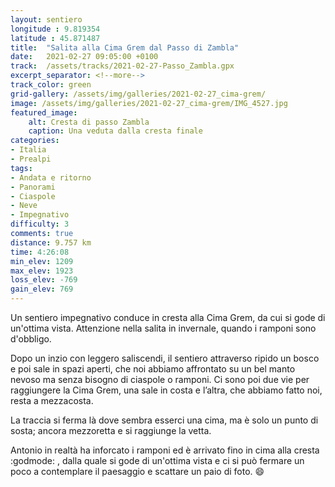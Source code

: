```yaml
---
layout: sentiero
longitude : 9.819354
latitude : 45.871487
title:  "Salita alla Cima Grem dal Passo di Zambla"
date:   2021-02-27 09:05:00 +0100
track:  /assets/tracks/2021-02-27-Passo_Zambla.gpx
excerpt_separator: <!--more-->
track_color: green
grid-gallery: /assets/img/galleries/2021-02-27_cima-grem/
image: /assets/img/galleries/2021-02-27_cima-grem/IMG_4527.jpg
featured_image:
    alt: Cresta di passo Zambla
    caption: Una veduta dalla cresta finale
categories:
- Italia
- Prealpi
tags:
- Andata e ritorno
- Panorami
- Ciaspole
- Neve
- Impegnativo
difficulty: 3
comments: true
distance: 9.757 km
time: 4:26:08
min_elev: 1209
max_elev: 1923
loss_elev: -769
gain_elev: 769
---
```


Un sentiero impegnativo conduce in cresta alla Cima Grem, da cui si gode di un'ottima vista. Attenzione nella salita in invernale, quando i ramponi sono d'obbligo.

<!--more-->

Dopo un inzio con leggero saliscendi, il sentiero attraverso ripido un bosco e poi sale in spazi aperti, che noi abbiamo affrontato su un bel manto nevoso ma senza bisogno di ciaspole o ramponi. Ci sono poi due vie per raggiungere la Cima Grem, una sale in costa e l’altra, che abbiamo fatto noi, resta a mezzacosta.

La traccia si ferma là dove sembra esserci una cima, ma è solo un punto di sosta; ancora mezzoretta e si raggiunge la vetta.

Antonio in realtà ha inforcato i ramponi ed è arrivato fino in cima alla cresta :godmode: , dalla quale si gode di un'ottima vista e
ci si può fermare un poco a contemplare il paesaggio e scattare un paio di foto. :smile:
